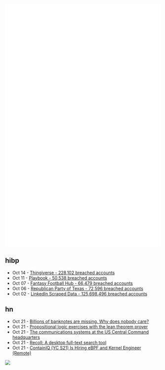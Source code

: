 ![Metrics](https://raw.githubusercontent.com/phixion/phixion/master/metrics.svg)

## hibp

<!--
for https://github.com/phixion/phixion/blob/main/.github/workflows/feeds.yml
-->
<!--START_SECTION:haveibeenpwnd-->
- Oct 14 - [Thingiverse - 228,102 breached accounts](https://haveibeenpwned.com/PwnedWebsites#Thingiverse)
- Oct 11 - [Playbook - 50,538 breached accounts](https://haveibeenpwned.com/PwnedWebsites#Playbook)
- Oct 07 - [Fantasy Football Hub - 66,479 breached accounts](https://haveibeenpwned.com/PwnedWebsites#FantasyFootballHub)
- Oct 06 - [Republican Party of Texas - 72,596 breached accounts](https://haveibeenpwned.com/PwnedWebsites#RepublicanPartyOfTexas)
- Oct 02 - [LinkedIn Scraped Data - 125,698,496 breached accounts](https://haveibeenpwned.com/PwnedWebsites#LinkedInScrape)
<!--END_SECTION:haveibeenpwnd-->

## hn

<!--
for https://github.com/phixion/phixion/blob/main/.github/workflows/feeds.yml
-->
<!--START_SECTION:hn-->
- Oct 21 - [Billions of banknotes are missing. Why does nobody care?](https://www.economist.com/1843/2021/10/18/billions-of-banknotes-are-missing-why-does-nobody-care)
- Oct 21 - [Propositional logic exercises with the lean theorem prover](https://github.com/ImperialCollegeLondon/M40001_lean/blob/master/src/2021/logic/README.md)
- Oct 21 - [The communications systems at the US Central Command headquarters](https://www.electrospaces.net/2021/04/the-communications-equipment-at-us.html)
- Oct 21 - [Recoll: A desktop full-text search tool](https://www.lesbonscomptes.com/recoll/)
- Oct 21 - [ContainIQ (YC S21) Is Hiring eBPF and Kernel Engineer (Remote)](https://news.ycombinator.com/item?id=28950789)
<!--END_SECTION:hn-->

<!--
for https://yhype.me
-->
![](https://hit.yhype.me/github/profile?user_id=13013670)
